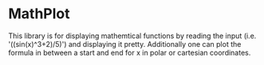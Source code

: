 # MathPlot

This library is for displaying mathemtical functions by reading the input (i.e. '((sin(x)^3+2)/5)') and displaying it pretty.
Additionally one can plot the formula in between a start and end for x in polar or cartesian coordinates.
